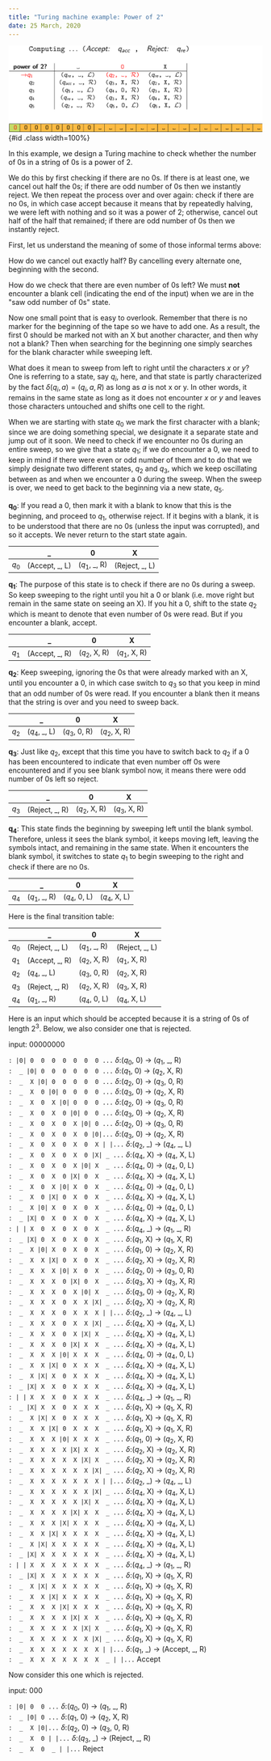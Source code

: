 ```yaml
---
title: "Turing machine example: Power of 2"
date: 25 March, 2020
---
```


![](/files/power2.gif){#id .class width=100%}

In this example, we design a Turing machine to check whether the number of 0s in a string of 0s is a power of 2.

We do this by first checking if there are no 0s. If there is at least one, we cancel out half the 0s; if there are odd number of 0s then we instantly reject. We then repeat the process over and over again: check if there are no 0s, in which case accept because it means that by repeatedly halving, we were left with nothing and so it was a power of 2; otherwise, cancel out half of the half that remained; if there are odd number of 0s then we instantly reject.

First, let us understand the meaning of some of those informal terms above:

How do we cancel out exactly half? By cancelling every alternate one, beginning with the second.

How do we check that there are even number of 0s left? We must **not** encounter a blank cell (indicating the end of the input) when we are in the "saw odd number of 0s" state.

Now one small point that is easy to overlook. Remember that there is no marker for the beginning of the tape so we have to add one. As a result, the first 0 should be marked not with an X but another character, and then why not a blank? Then when searching for the beginning one simply searches for the blank character while sweeping left.

What does it mean to sweep from left to right until the characters $x$ or $y$? One is referring to a state, say $q_i$, here, and that state is partly characterized by the fact $\delta(q_i, a) = (q_i, a, R)$ as long as $a$ is not x or y. In other words, it remains in the same state as long as it does not encounter $x$ or $y$ and leaves those characters untouched and shifts one cell to the right.

When we are starting with state $q_0$ we mark the first character with a blank; since we are doing something special, we designate it a separate state and jump out of it soon. We need to check if we encounter no 0s during an entire sweep, so we give that a state $q_1$; if we do encounter a 0, we need to keep in mind if there were even or odd number of them and to do that we simply designate two different states, $q_2$ and $q_3$, which we keep oscillating between as and when we encounter a 0 during the sweep. When the sweep is over, we need to get back to the beginning via a new state, $q_5$.


$\mathbf{q_0}$: If you read a 0, then mark it with a blank to know that this is the beginning, and proceed to $q_1$,  otherwise reject. If it begins with a blank, it is to be understood that there are no 0s (unless the input was corrupted), and so it accepts. We never return to the start state again.

|  |_|0|X |
|--|-|-|-|
| $q_0$|(Accept, _, L)|($q_1$, _, R)|(Reject, _, L) |

$\mathbf{q_1}$: The purpose of this state is to check if there are no 0s during a sweep. So keep sweeping to the right until you hit a 0 or blank (i.e. move right but remain in the same state on seeing an X). If you hit a 0, shift to the state $q_2$ which is meant to denote that even number of 0s were read. But if you encounter a blank, accept.


|  |_|0|X |
|--|-|-|-|
| $q_1$|(Accept, _, R)|($q_2$, X, R)|($q_1$, X, R) |

$\mathbf{q_2}$: Keep sweeping, ignoring the 0s that were already marked with an X, until you encounter a 0, in which case switch to $q_3$ so that you keep in mind that an odd number of 0s were read. If you encounter a blank then it means that the string is over and you need to sweep back.

|  |_|0|X |
|--|-|-|-|
| $q_2$|($q_4$, _, L)|($q_3$, 0, R)|($q_2$, X, R) |

$\mathbf{q_3}$:  Just like $q_2$, except that this time you have to switch back to $q_2$ if a 0 has been encountered to indicate that even number off 0s were encountered and if you see blank symbol now, it means there were odd number of 0s left so reject.

|  |_|0|X |
|--|-|-|-|
| $q_3$|(Reject, _, R)|($q_2$, X, R)|($q_3$, X, R) |

$\mathbf{q_4}$:  This state finds the beginning by sweeping left until the blank symbol. Therefore, unless it sees the blank symbol, it keeps moving left, leaving the symbols intact, and remaining in the same state. When it encounters the blank symbol, it switches to state $q_1$ to begin sweeping to the right and check if there are no 0s.

|  |_|0|X |
|--|-|-|-|
| $q_4$|($q_1$, _, R)|($q_4$, 0, L)|($q_4$, X, L) |

Here is the final transition table:

|  |_|0|X |
|--|-|-|-|
| $q_0$|(Reject, _, L)|($q_1$, _, R)|(Reject, _, L) |
| $q_1$|(Accept, _, R)|($q_2$, X, R)|($q_1$, X, R) |
| $q_2$|($q_4$, _, L)|($q_3$, 0, R)|($q_2$, X, R) |
| $q_3$|(Reject, _, R)|($q_2$, X, R)|($q_3$, X, R) |
| $q_4$|($q_1$, _, R)|($q_4$, 0, L)|($q_4$, X, L) |
Here is an  input which should be accepted because it is a string of 0s of length $2^3$. Below, we also consider one that is rejected.

input: 00000000

`: |0| 0  0  0  0  0  0  0 ...`    $\delta:$($q_0$, 0) $\to$ ($q_1$, _, R)    
`:  _ |0| 0  0  0  0  0  0 ...`    $\delta:$($q_1$, 0) $\to$ ($q_2$, X, R)    
`:  _  X |0| 0  0  0  0  0 ...`    $\delta:$($q_2$, 0) $\to$ ($q_3$, 0, R)    
`:  _  X  0 |0| 0  0  0  0 ...`    $\delta:$($q_3$, 0) $\to$ ($q_2$, X, R)    
`:  _  X  0  X |0| 0  0  0 ...`    $\delta:$($q_2$, 0) $\to$ ($q_3$, 0, R)    
`:  _  X  0  X  0 |0| 0  0 ...`    $\delta:$($q_3$, 0) $\to$ ($q_2$, X, R)    
`:  _  X  0  X  0  X |0| 0 ...`    $\delta:$($q_2$, 0) $\to$ ($q_3$, 0, R)    
`:  _  X  0  X  0  X  0 |0|...`    $\delta:$($q_3$, 0) $\to$ ($q_2$, X, R)    
`:  _  X  0  X  0  X  0  X | |...`    $\delta:$($q_2$, _) $\to$ ($q_4$, _, L)    
`:  _  X  0  X  0  X  0 |X| _ ...`    $\delta:$($q_4$, X) $\to$ ($q_4$, X, L)    
`:  _  X  0  X  0  X |0| X  _ ...`    $\delta:$($q_4$, 0) $\to$ ($q_4$, 0, L)    
`:  _  X  0  X  0 |X| 0  X  _ ...`    $\delta:$($q_4$, X) $\to$ ($q_4$, X, L)    
`:  _  X  0  X |0| X  0  X  _ ...`    $\delta:$($q_4$, 0) $\to$ ($q_4$, 0, L)    
`:  _  X  0 |X| 0  X  0  X  _ ...`    $\delta:$($q_4$, X) $\to$ ($q_4$, X, L)    
`:  _  X |0| X  0  X  0  X  _ ...`    $\delta:$($q_4$, 0) $\to$ ($q_4$, 0, L)    
`:  _ |X| 0  X  0  X  0  X  _ ...`    $\delta:$($q_4$, X) $\to$ ($q_4$, X, L)    
`: | | X  0  X  0  X  0  X  _ ...`    $\delta:$($q_4$, _) $\to$ ($q_1$, _, R)    
`:  _ |X| 0  X  0  X  0  X  _ ...`    $\delta:$($q_1$, X) $\to$ ($q_1$, X, R)    
`:  _  X |0| X  0  X  0  X  _ ...`    $\delta:$($q_1$, 0) $\to$ ($q_2$, X, R)    
`:  _  X  X |X| 0  X  0  X  _ ...`    $\delta:$($q_2$, X) $\to$ ($q_2$, X, R)    
`:  _  X  X  X |0| X  0  X  _ ...`    $\delta:$($q_2$, 0) $\to$ ($q_3$, 0, R)    
`:  _  X  X  X  0 |X| 0  X  _ ...`    $\delta:$($q_3$, X) $\to$ ($q_3$, X, R)    
`:  _  X  X  X  0  X |0| X  _ ...`    $\delta:$($q_3$, 0) $\to$ ($q_2$, X, R)    
`:  _  X  X  X  0  X  X |X| _ ...`    $\delta:$($q_2$, X) $\to$ ($q_2$, X, R)    
`:  _  X  X  X  0  X  X  X | |...`    $\delta:$($q_2$, _) $\to$ ($q_4$, _, L)    
`:  _  X  X  X  0  X  X |X| _ ...`    $\delta:$($q_4$, X) $\to$ ($q_4$, X, L)    
`:  _  X  X  X  0  X |X| X  _ ...`    $\delta:$($q_4$, X) $\to$ ($q_4$, X, L)    
`:  _  X  X  X  0 |X| X  X  _ ...`    $\delta:$($q_4$, X) $\to$ ($q_4$, X, L)    
`:  _  X  X  X |0| X  X  X  _ ...`    $\delta:$($q_4$, 0) $\to$ ($q_4$, 0, L)    
`:  _  X  X |X| 0  X  X  X  _ ...`    $\delta:$($q_4$, X) $\to$ ($q_4$, X, L)    
`:  _  X |X| X  0  X  X  X  _ ...`    $\delta:$($q_4$, X) $\to$ ($q_4$, X, L)    
`:  _ |X| X  X  0  X  X  X  _ ...`    $\delta:$($q_4$, X) $\to$ ($q_4$, X, L)    
`: | | X  X  X  0  X  X  X  _ ...`    $\delta:$($q_4$, _) $\to$ ($q_1$, _, R)    
`:  _ |X| X  X  0  X  X  X  _ ...`    $\delta:$($q_1$, X) $\to$ ($q_1$, X, R)    
`:  _  X |X| X  0  X  X  X  _ ...`    $\delta:$($q_1$, X) $\to$ ($q_1$, X, R)    
`:  _  X  X |X| 0  X  X  X  _ ...`    $\delta:$($q_1$, X) $\to$ ($q_1$, X, R)    
`:  _  X  X  X |0| X  X  X  _ ...`    $\delta:$($q_1$, 0) $\to$ ($q_2$, X, R)    
`:  _  X  X  X  X |X| X  X  _ ...`    $\delta:$($q_2$, X) $\to$ ($q_2$, X, R)    
`:  _  X  X  X  X  X |X| X  _ ...`    $\delta:$($q_2$, X) $\to$ ($q_2$, X, R)    
`:  _  X  X  X  X  X  X |X| _ ...`    $\delta:$($q_2$, X) $\to$ ($q_2$, X, R)    
`:  _  X  X  X  X  X  X  X | |...`    $\delta:$($q_2$, _) $\to$ ($q_4$, _, L)    
`:  _  X  X  X  X  X  X |X| _ ...`    $\delta:$($q_4$, X) $\to$ ($q_4$, X, L)    
`:  _  X  X  X  X  X |X| X  _ ...`    $\delta:$($q_4$, X) $\to$ ($q_4$, X, L)    
`:  _  X  X  X  X |X| X  X  _ ...`    $\delta:$($q_4$, X) $\to$ ($q_4$, X, L)    
`:  _  X  X  X |X| X  X  X  _ ...`    $\delta:$($q_4$, X) $\to$ ($q_4$, X, L)    
`:  _  X  X |X| X  X  X  X  _ ...`    $\delta:$($q_4$, X) $\to$ ($q_4$, X, L)    
`:  _  X |X| X  X  X  X  X  _ ...`    $\delta:$($q_4$, X) $\to$ ($q_4$, X, L)    
`:  _ |X| X  X  X  X  X  X  _ ...`    $\delta:$($q_4$, X) $\to$ ($q_4$, X, L)    
`: | | X  X  X  X  X  X  X  _ ...`    $\delta:$($q_4$, _) $\to$ ($q_1$, _, R)    
`:  _ |X| X  X  X  X  X  X  _ ...`    $\delta:$($q_1$, X) $\to$ ($q_1$, X, R)    
`:  _  X |X| X  X  X  X  X  _ ...`    $\delta:$($q_1$, X) $\to$ ($q_1$, X, R)    
`:  _  X  X |X| X  X  X  X  _ ...`    $\delta:$($q_1$, X) $\to$ ($q_1$, X, R)    
`:  _  X  X  X |X| X  X  X  _ ...`    $\delta:$($q_1$, X) $\to$ ($q_1$, X, R)    
`:  _  X  X  X  X |X| X  X  _ ...`    $\delta:$($q_1$, X) $\to$ ($q_1$, X, R)    
`:  _  X  X  X  X  X |X| X  _ ...`    $\delta:$($q_1$, X) $\to$ ($q_1$, X, R)    
`:  _  X  X  X  X  X  X |X| _ ...`    $\delta:$($q_1$, X) $\to$ ($q_1$, X, R)    
`:  _  X  X  X  X  X  X  X | |...`    $\delta:$($q_1$, _) $\to$ (Accept, _, R)    
`:  _  X  X  X  X  X  X  X  _ | |...`    Accept    




Now consider this one which is rejected.

input: 000

`: |0| 0  0 ...`    $\delta:$($q_0$, 0) $\to$ ($q_1$, _, R)    
`:  _ |0| 0 ...`    $\delta:$($q_1$, 0) $\to$ ($q_2$, X, R)    
`:  _  X |0|...`    $\delta:$($q_2$, 0) $\to$ ($q_3$, 0, R)    
`:  _  X  0 | |...`    $\delta:$($q_3$, _) $\to$ (Reject, _, R)    
`:  _  X  0  _ | |...`    Reject    


